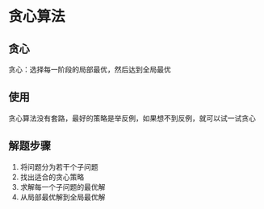 # 贪心算法

## 贪心

贪心：选择每一阶段的局部最优，然后达到全局最优

## 使用

贪心算法没有套路，最好的策略是举反例，如果想不到反例，就可以试一试贪心

## 解题步骤

1. 将问题分为若干个子问题
2. 找出适合的贪心策略
3. 求解每一个子问题的最优解
4. 从局部最优解到全局最优解
